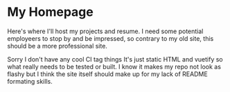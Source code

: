 # My Homepage

Here's where I'll host my projects and resume. I need some potential employeers to stop by and be impressed, so contrary to my old site, 
this should be a more professional site. 

Sorry I don't have any cool CI tag things It's just static HTML and vuetify so what really needs to be tested or built. I know 
it makes my repo not look as flashy but I think the site itself should make up for my lack of README formating skills.
